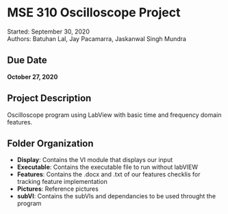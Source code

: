 # MSE 310 Oscilloscope Project
Started: September 30, 2020  <br />
Authors: Batuhan Lal, Jay Pacamarra, Jaskanwal Singh Mundra

## Due Date
<b>October 27, 2020</b>

## Project Description
Oscilloscope program using LabView with basic time and frequency domain features. 

## Folder Organization
* <b>Display</b>:    Contains the VI module that displays our input
* <b>Executable</b>: Contains the executable file to run without labVIEW
* <b>Features</b>:   Contains the .docx and .txt of our features checklis for tracking feature implementation
* <b>Pictures</b>:   Reference pictures
* <b>subVI</b>:      Contains the subVIs and dependancies to be used throught the program
